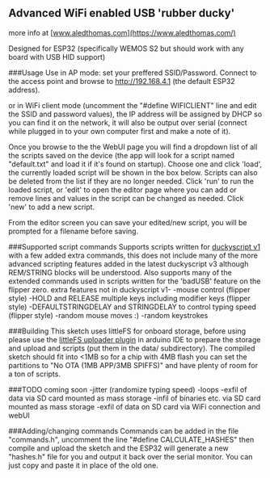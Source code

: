 ## Advanced WiFi enabled USB 'rubber ducky'

more info at [www.aledthomas.com](https://www.aledthomas.com/)

Designed for ESP32 (specifically WEMOS S2 but should work with any board with USB HID support)

###Usage
Use in AP mode: set your preffered SSID/Password. Connect to the access point and browse to
http://192.168.4.1 (the default ESP32 address).

or in WiFi client mode (uncomment the "#define WIFICLIENT" line and edit the SSID and password values), 
the  IP address will be assigned by DHCP so you can find it on the network, it will also be output over 
serial (connect while plugged in to your own computer first and make a note of it).

Once you browse to the the WebUI page you will find a dropdown list of all the scripts saved on the device
(the app will look for a script named "default.txt" and load it if it's found on startup). Choose one
and click 'load', the currently loaded script will be shown in the box below. Scripts can also be deleted
from the list if they are no longer needed. Click 'run' to run the loaded script, or 'edit' to open the
editor page where you can add or remove lines and values in the script can be changed as needed. Click
'new' to add a new script.

From the editor screen you can save your edited/new script, you will be prompted for a filename before saving.


###Supported script commands
Supports scripts written for [duckyscript v1](https://web.archive.org/web/20220606164510/https://github.com/hak5darren/USB-Rubber-Ducky/wiki/Duckyscript) with a few added extra commands, this does not include
many of the more advanced scripting features added in the latest duckyscript v3 although REM/STRING
blocks will be understood. Also supports many of the extended commands used in scripts written for 
the 'badUSB' feature on the flipper zero.
extra features not in duckyscript v1-
-mouse control (flipper style)
-HOLD and RELEASE multiple keys including modifier keys (flipper style)
-DEFAULTSTRINGDELAY and STRINGDELAY to control typing speed (flipper style)
-random mouse moves :)
-random keystrokes

###Building
This sketch uses littleFS for onboard storage, before using please use the [littleFS uploader plugin](https://github.com/earlephilhower/arduino-littlefs-upload)
in arduino IDE to prepare the storage and upload and scripts (put them in the data/ subdirectory).
The compiled sketch should fit into <1MB so for a chip with 4MB flash you can set the partitions to 
"No OTA (1MB APP/3MB SPIFFS)" and have plenty of room for a ton of scripts.

###TODO coming soon
-jitter (randomize typing speed)
-loops
-exfil of data via SD card mounted as mass storage
-infil of binaries etc. via SD card mounted as mass storage
-exfil of data on SD card via WiFi connection and webUI


###Adding/changing commands
Commands can be added in the file "commands.h", uncomment the line "#define CALCULATE_HASHES" then
compile and upload the sketch and the ESP32 will generate a new "hashes.h" file for you and output it 
back over the serial monitor. You can just copy and paste it in place of the old one.
